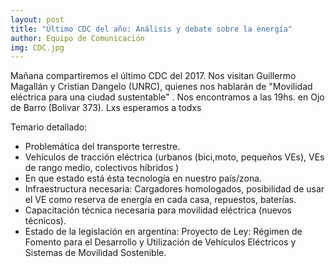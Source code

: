 ```yaml
---
layout: post
title: "Último CDC del año: Análisis y debate sobre la energía"
author: Equipo de Comunicación
img: CDC.jpg
---
```


Mañana compartiremos el último CDC del 2017. Nos visitan Guillermo Magallán y Cristian Dangelo (UNRC), quienes nos hablarán de "Movilidad eléctrica para una ciudad sustentable" . Nos encontramos a las 19hs. en Ojo de Barro (Bolivar 373). Lxs esperamos a todxs

Temario detallado:
- Problemática del transporte terrestre.
- Vehículos de tracción eléctrica (urbanos (bici,moto, pequeños VEs), VEs de rango medio, colectivos híbridos )
- En que estado está ésta tecnología en nuestro país/zona.
- Infraestructura necesaria: Cargadores homologados, posibilidad de usar el VE como reserva de energía en cada casa, repuestos, baterías.
- Capacitación técnica necesaria para movilidad eléctrica (nuevos técnicos).
- Estado de la legislación en argentina: Proyecto de Ley: Régimen de Fomento para el Desarrollo y Utilización de Vehículos Eléctricos y Sistemas de Movilidad Sostenible.
